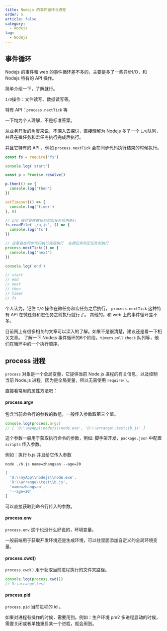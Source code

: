 ```yaml
---
title: Nodejs 的事件循环与进程
order: 5
article: false
category:
  - Nodejs
tag:
  - Nodejs
---
```


## 事件循环

Nodejs 的事件和 web 的事件循环差不多的，主要是多了一些异步I/O，和 Nodejs 特有的 API 操作。

简单介绍一下，了解就行。

`I/O`操作：文件读写、数据读写等。

特有 API：`process.nextTick` 等

一下均为个人理解，不是标准答案。

从业务开发的角度来说，不深入去探讨，直接理解为 Nodejs 多了一个 `I/O`队列，并且在微任务和宏任务执行完成后执行。

并且它特有的 API ，例如 `process.nextTick` 会在同步代码执行结束的时候执行。

```javascript 
const fs = require('fs')

console.log('start')

const p = Promise.resolve()

p.then(() => {
  console.log('then')
})

setTimeout(() => {
  console.log('timer')
}, 0)

// I/O 操作会在微任务和宏任务后再执行
fs.readFile('./a,js', () => {
  console.log('fs')
})

// 这里会在同步代码执行完后执行  在微任务和宏任务前执行
process.nextTick(() => {
  console.log('next')
})

console.log('end')

// start
// end
// next
// then
// timer
// fs
```

个人认为，记住 `I/O` 操作在微任务和宏任务之后执行， `process.nextTick` 这种特有 API 在微任务和宏任务之前执行就行了。
其他的，和 web 上的事件循环差不多。

目前网上有很多相关的文章可以深入的了解。如果不是很清楚，建议还是看一下相关文章。 了解一下 Nodejs 事件循环的6个阶段，`timers` `poll` `check` 队列等，他们在循环中的一个执行顺序。


## process 进程

`process` 对象是一个全局变量，它提供当前 Node.js 进程的有关信息，以及控制当前 Node.js 进程。因为是全局变量，所以无需使用 `require()`。

直接看常用的属性方法吧：

#### process.argv

包含当前命令行的参数的数组，一般传入参数取第三个值。

```javascript
console.log(process.argv)
// [ 'D:\\myApp\\nodejs\\node.exe', 'D:\\arrange\\test\\b.js' ]
```

这个参数一般用于获取执行命令的参数，例如: 脚手架开发，`package.json` 中配置 `scripts` 传入参数。

例如：执行 b.js 并且给它传入参数

```shell
node ./b.js name=zhangsan --age=20
```
```javascript
[
  'D:\\myApp\\nodejs\\node.exe',
  'D:\\arrange\\test\\b.js',    
  'name=zhangsan',
  '--age=20'
]
```

可以直接获取到命令行传入的参数。

#### process.env

`process.env` 这个也没什么好说的，环境变量。

一般前端用于获取开发环境还是生成环境，可以往里面添加自定义的全局环境变量。

#### process.cwd()

`process.cwd()` 用于获取当前进程执行的文件夹路径。

```javascript
console.log(process.cwd())
// D:\arrange\test
```

#### process.pid

`process.pid` 当前进程的 id 。

如果对进程有操作的时候，需要用到。例如：生产环境 pm2 多进程启动的时候，需要关闭或者单独重启某一个进程，就会用到。
